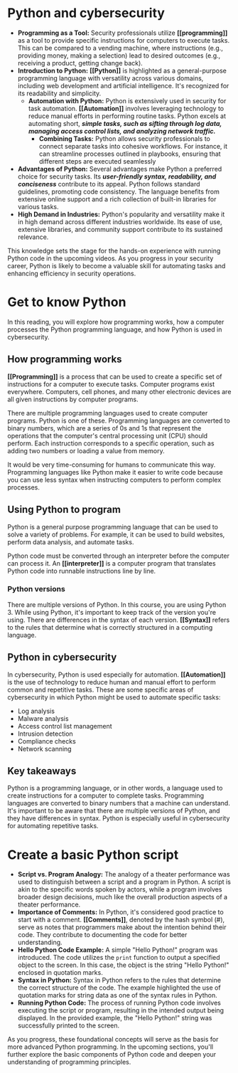 # Python and cybersecurity

- **Programming as a Tool:** Security professionals utilize **[[programming]]** as a tool to provide specific instructions for computers to execute tasks. This can be compared to a vending machine, where instructions (e.g., providing money, making a selection) lead to desired outcomes (e.g., receiving a product, getting change back).
- **Introduction to Python:** **[[Python]]** is highlighted as a general-purpose programming language with versatility across various domains, including web development and artificial intelligence. It's recognized for its readability and simplicity.
	- **Automation with Python:** Python is extensively used in security for task automation. **[[Automation]]** involves leveraging technology to reduce manual efforts in performing routine tasks. Python excels at automating short, ***simple tasks, such as sifting through log data, managing access control lists, and analyzing network traffic.***
		- **Combining Tasks:** Python allows security professionals to connect separate tasks into cohesive workflows. For instance, it can streamline processes outlined in playbooks, ensuring that different steps are executed seamlessly
- **Advantages of Python:** Several advantages make Python a preferred choice for security tasks. Its ***user-friendly syntax, readability, and conciseness*** contribute to its appeal. Python follows standard guidelines, promoting code consistency. The language benefits from extensive online support and a rich collection of built-in libraries for various tasks.
- **High Demand in Industries:** Python's popularity and versatility make it in high demand across different industries worldwide. Its ease of use, extensive libraries, and community support contribute to its sustained relevance.

This knowledge sets the stage for the hands-on experience with running Python code in the upcoming videos. As you progress in your security career, Python is likely to become a valuable skill for automating tasks and enhancing efficiency in security operations.

# Get to know Python

In this reading, you will explore how programming works, how a computer processes the Python programming language, and how Python is used in cybersecurity.

## How programming works 

**[[Programming]]** is a process that can be used to create a specific set of instructions for a computer to execute tasks. Computer programs exist everywhere. Computers, cell phones, and many other electronic devices are all given instructions by computer programs.

There are multiple programming languages used to create computer programs. Python is one of these. Programming languages are converted to binary numbers, which are a series of 0s and 1s that represent the operations that the computer's central processing unit (CPU) should perform. Each instruction corresponds to a specific operation, such as adding two numbers or loading a value from memory. 

It would be very time-consuming for humans to communicate this way. Programming languages like Python make it easier to write code because you can use less syntax when instructing computers to perform complex processes.

## Using Python to program

Python is a general purpose programming language that can be used to solve a variety of problems. For example, it can be used to build websites, perform data analysis, and automate tasks. 

Python code must be converted through an interpreter before the computer can process it. An **[[interpreter]]** is a computer program that translates Python code into runnable instructions line by line.

### **Python versions**

There are multiple versions of Python. In this course, you are using Python 3. While using Python, it's important to keep track of the version you're using. There are differences in the syntax of each version. **[[Syntax]]** refers to the rules that determine what is correctly structured in a computing language.

## Python in cybersecurity

In cybersecurity, Python is used especially for automation. **[[Automation]]** is the use of technology to reduce human and manual effort to perform common and repetitive tasks. These are some specific areas of cybersecurity in which Python might be used to automate specific tasks:

- Log analysis
- Malware analysis
- Access control list management
- Intrusion detection
- Compliance checks
- Network scanning

## Key takeaways

Python is a programming language, or in other words, a language used to create instructions for a computer to complete tasks. Programming languages are converted to binary numbers that a machine can understand. It's important to be aware that there are multiple versions of Python, and they have differences in syntax. Python is especially useful in cybersecurity for automating repetitive tasks.

# Create a basic Python script

- **Script vs. Program Analogy:** The analogy of a theater performance was used to distinguish between a script and a program in Python. A script is akin to the specific words spoken by actors, while a program involves broader design decisions, much like the overall production aspects of a theater performance.
- **Importance of Comments:** In Python, it's considered good practice to start with a comment. **[[Comments]]**, denoted by the hash symbol (#), serve as notes that programmers make about the intention behind their code. They contribute to documenting the code for better understanding.
- **Hello Python Code Example:** A simple "Hello Python!" program was introduced. The code utilizes the `print` function to output a specified object to the screen. In this case, the object is the string "Hello Python!" enclosed in quotation marks.
- **Syntax in Python:** Syntax in Python refers to the rules that determine the correct structure of the code. The example highlighted the use of quotation marks for string data as one of the syntax rules in Python.
- **Running Python Code:** The process of running Python code involves executing the script or program, resulting in the intended output being displayed. In the provided example, the "Hello Python!" string was successfully printed to the screen.

As you progress, these foundational concepts will serve as the basis for more advanced Python programming. In the upcoming sections, you'll further explore the basic components of Python code and deepen your understanding of programming principles.